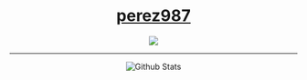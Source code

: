 <div align="center">

# [perez987](https://github.com/perez987)

[![](https://img.shields.io/badge/Repositories-perez987-informational?style=flat&logo=apple&logoColor=white&color=9debeb)](https://github.com/perez987?tab=repositories)

<hr>

![Github Stats](https://github-readme-stats.vercel.app/api?username=perez987&show_icons=true&theme=swift&hide_title=true&disable_animations=true)
  
</div>
